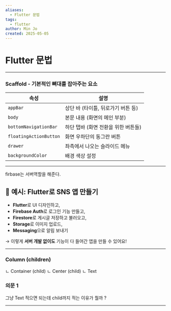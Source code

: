 ```yaml
---
aliases:
  - Flutter 문법
tags:
  - flutter
author: Min Jo
created: 2025-05-05
---
```

# Flutter 문법 
---


### Scaffold - 기본적인 뼈대를 잡아주는 요소 

| 속성                     | 설명                    |
| ---------------------- | --------------------- |
| `appBar`               | 상단 바 (타이틀, 뒤로가기 버튼 등) |
| `body`                 | 본문 내용 (화면의 메인 부분)     |
| `bottomNavigationBar`  | 하단 탭바 (화면 전환을 위한 버튼들) |
| `floatingActionButton` | 화면 우하단의 동그란 버튼        |
| `drawer`               | 좌측에서 나오는 슬라이드 메뉴      |
| `backgroundColor`      | 배경 색상 설정              |

---


firbase는 서버역할을 해준다.

## 📱 예시: Flutter로 SNS 앱 만들기

- **Flutter**로 UI 디자인하고,
- **Firebase Auth**로 로그인 기능 만들고,
- **Firestore**로 게시글 저장하고 불러오고,
- **Storage**로 이미지 업로드,
- **Messaging**으로 알림 보내기

→ 이렇게 **서버 개발 없이도** 기능이 다 들어간 앱을 만들 수 있어요!


---

### Column (children)
  ㄴ Container (child)
	  ㄴ Center (child)
			ㄴ Text



### 의문 1 

그냥 Text 적으면 되는데 child까지 적는 이유가 뭘까 ?


---

